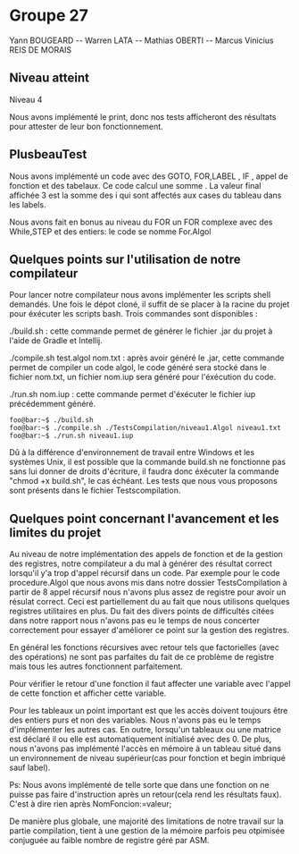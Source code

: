 # Groupe 27
Yann BOUGEARD -- Warren LATA -- Mathias OBERTI  -- Marcus Vinicius REIS DE MORAIS


## Niveau atteint

Niveau 4

Nous avons implémenté le print, donc nos tests afficheront des résultats pour attester de leur bon fonctionnement.

## PlusbeauTest

Nous avons implémenté un code avec des GOTO, FOR,LABEL , IF , appel de fonction et des tabelaux. Ce code calcul une somme . La valeur final affichée 3 est la somme des i qui sont affectés aux cases du tableau dans les labels.

Nous avons fait en bonus au niveau du FOR un FOR complexe avec des While,STEP et des entiers: le code se nomme For.Algol


## Quelques points sur l'utilisation de notre compilateur
Pour lancer notre compilateur nous avons implémenter les scripts shell demandés. Une fois le dépot cloné, il suffit de se placer à la racine du projet pour éxécuter les scripts bash. Trois commandes sont disponibles :

./build.sh : cette commande permet de générer le fichier .jar du projet à l'aide de Gradle et Intellij.

./compile.sh test.algol nom.txt : après avoir généré le .jar, cette commande permet de compiler un code algol, le code généré sera stocké dans le fichier nom.txt, un fichier nom.iup sera généré pour l'éxécution du code.

./run.sh nom.iup : cette commande permet d'éxécuter le fichier iup précédemment généré.


```console
foo@bar:~$ ./build.sh
foo@bar:~$ ./compile.sh ./TestsCompilation/niveau1.Algol niveau1.txt
foo@bar:~$ ./run.sh niveau1.iup
```
Dû à la différence d'environnement de travail entre Windows et les systèmes Unix, il est possible que la commande build.sh ne fonctionne pas sans lui donner de droits d'écriture, il faudra donc éxécuter la commande "chmod +x build.sh", le cas échéant.
Les tests que nous vous proposons sont présents dans le fichier Testscompilation.

## Quelques point concernant l'avancement et les limites du projet

Au niveau de notre implémentation des appels de fonction et de la gestion des registres, notre compilateur a du mal à générer des résultat correct lorsqu'il y'a trop d'appel récursif dans un code. Par exemple pour le code procedure.Algol que nous avons mis dans notre dossier TestsCompilation à partir de 8 appel récursif nous n'avons plus assez de registre pour avoir un résulat correct. Ceci est partiellement du au fait que nous utilisons quelques registres utilitaires en plus. Du fait des divers points de difficultés citées dans notre rapport nous n'avons pas eu le temps de nous concerter correctement pour essayer d'améliorer ce point sur la gestion des registres.

En général les fonctions récursives avec retour tels que factorielles (avec des opérations) ne sont pas parfaites du fait de ce problème de registre mais tous les autres fonctionnent parfaitement.

Pour vérifier le retour d'une fonction il faut affecter une variable avec l'appel de cette fonction et afficher  cette variable.

Pour les tableaux un point important est que les accès doivent toujours être des entiers purs et non des variables. Nous n'avons pas eu le temps d'implémenter les autres cas. En outre, lorsqu'un tableaux ou une matrice est déclaré il ou elle est automatiquement initialisé avec des 0.
De plus, nous n'avons pas implémenté l'accès en mémoire à un tableau situé dans un environnement de niveau supérieur(cas pour fonction et begin imbriqué sauf label).

Ps: Nous avons implémenté de telle sorte que dans une fonction on ne puisse pas faire d'instruction après un retour(cela rend les résultats faux). C'est à dire rien après NomFoncion:=valeur;

De manière plus globale, une majorité des limitations de notre travail sur la partie compilation, tient à une gestion de la mémoire parfois peu otpimisée conjuguée au faible nombre de registre géré par ASM.



